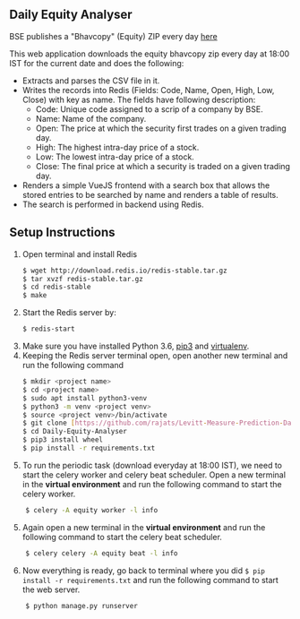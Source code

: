 ## Daily Equity Analyser
BSE publishes a "Bhavcopy" (Equity) ZIP every day  [here](https://www.bseindia.com/markets/MarketInfo/BhavCopy.aspx)

This web application downloads the equity bhavcopy zip every day at 18:00 IST for the current date and does the following:  
* Extracts and parses the CSV file in it.  
* Writes the records into Redis (Fields: Code, Name, Open, High, Low, Close) with key as name.  The fields have following description:
	* Code:  Unique code assigned to a scrip of a company by BSE.
	* Name: Name of the company.
	* Open: The price at which the security first trades on a given trading day.
	* High: The highest intra-day price of a stock.
	* Low: The lowest intra-day price of a stock.
	* Close: The final price at which a security is traded on a given trading day.
* Renders a simple VueJS frontend with a search box that allows the stored entries to be searched by name and renders a table of results.  
* The search is performed in backend using Redis.

## Setup Instructions
1. Open terminal and install Redis
     ```bash
     $ wget http://download.redis.io/redis-stable.tar.gz
     $ tar xvzf redis-stable.tar.gz
     $ cd redis-stable
     $ make
     ```
2. Start the Redis server by:
     ```bash
	$ redis-start
	```
3. Make sure you have installed Python 3.6, [pip3](https://pip.pypa.io/en/latest/) and [virtualenv](http://www.virtualenv.org/en/latest/).
4. Keeping the Redis server terminal open, open another new terminal and run the following command
     ```bash
	$ mkdir <project name>
	$ cd <project name>
	$ sudo apt install python3-venv
	$ python3 -m venv <project venv>
	$ source <project venv>/bin/activate
	$ git clone [https://github.com/rajats/Levitt-Measure-Prediction-Dashboard.git](https://github.com/rajats/Levitt-Measure-Prediction-Dashboard.git)
	$ cd Daily-Equity-Analyser
	$ pip3 install wheel
	$ pip install -r requirements.txt
     ```
 5. To run the periodic task (download everyday at 18:00 IST), we need to start the celery worker and celery beat scheduler. Open a new terminal in the **virtual environment** and run the following command to start the celery worker.
 ```bash
	 $ celery -A equity worker -l info
   ```
5. Again open a new terminal in the **virtual environment** and run the following command to start the celery beat scheduler.
 ```bash
	 $ celery celery -A equity beat -l info
   ```
6. Now everything is ready, go back to terminal  where you did ```$ pip install -r requirements.txt``` and run the following command to start the web server.
 ```bash
	 $ python manage.py runserver
   ```

